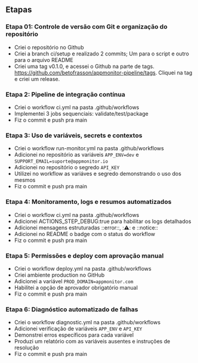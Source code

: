 ## Etapas

### Etapa 01: Controle de versão com Git e organização do repositório

- Criei o repositório no Github
- Criei a branch ci/setup e realizado 2 commits; Um para o script e outro para o arquivo README
- Criei uma tag v0.1.0, e acessei o Github na parte de tags. https://github.com/betofrasson/appmonitor-pipeline/tags. Cliquei na tag e criei um release.

### Etapa 2: Pipeline de integração contínua

- Criei o workflow ci.yml na pasta .github/workflows
- Implementei 3 jobs sequenciais: validate/test/package
- Fiz o commit e push pra main

### Etapa 3: Uso de variáveis, secrets e contextos
- Criei o workflow run-monitor.yml na pasta .github/workflows
- Adicionei no repositório as variáveis `APP_ENV=dev` e `SUPPORT_EMAIL=suporte@appmonitor.io`
- Adicionei no repositório o segredo `API_KEY`
- Utilizei no workflow as variáves e segredo demonstrando o uso dos mesmos
- Fiz o commit e push pra main

### Etapa 4: Monitoramento, logs e resumos automatizados
- Criei o workflow ci.yml na pasta .github/workflows
- Adicionei ACTIONS_STEP_DEBUG:true para habilitar os logs detalhados
- Adicionei mensagens estruturadas ::error::, ::warning:: e ::notice::
- Adicionei no README o badge com o status do workflow
- Fiz o commit e push pra main

### Etapa 5: Permissões e deploy com aprovação manual
- Criei o workflow deploy.yml na pasta .github/workflows
- Criei ambiente production no GitHub
- Adicionei a variável `PROD_DOMAIN=appmonitor.com`
- Habilitei a opção de aprovador obrigatório manual
- Fiz o commit e push pra main

### Etapa 6: Diagnóstico automatizado de falhas
- Criei o workflow diagnostic.yml na pasta .github/workflows
- Adicionei verificação de variáveis `APP_ENV` e `API_KEY`
- Demonstrei erros específicos para cada variável
- Produzi um relatório com as variáveis ausentes e instruções de resolução
- Fiz o commit e push pra main